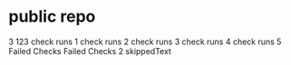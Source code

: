 # public repo
3
123
check runs 1
check runs 2
check runs 3
check runs 4
check runs 5
Failed Checks
Failed Checks 2
skippedText

